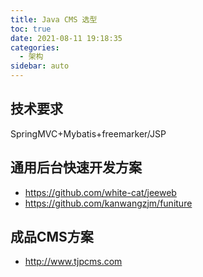 ```yaml
---
title: Java CMS 选型
toc: true
date: 2021-08-11 19:18:35
categories:
  - 架构
sidebar: auto
---
```


## 技术要求

SpringMVC+Mybatis+freemarker/JSP

## 通用后台快速开发方案

- https://github.com/white-cat/jeeweb
- https://github.com/kanwangzjm/funiture

## 成品CMS方案

- http://www.tjpcms.com

